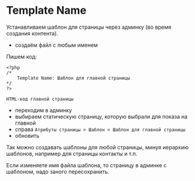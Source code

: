 # Template Name
Устанавливаем шаблон для страницы через админку (во время создания контента).

- создаём файл с любым именем

Пишем код:

    <?php
    /*
        Template Name: Шаблон для главной страницы
    */
    ?>
    
    HTML-код главной страницы

- переходим в админку
- выбираем статическую страницу, которую выбрали для показа на главной
- справа `Атрибуты страницы > Шаблон > Шаблон для главной страницы`
- обновить

Так можно создавать шаблоны для любой страницы, минуя иерархию шаблонов, например для страницы контакты и т.п.

Если изменяете имя файла шаблона, то страницу в админке с шаблоном, надо заного пересохранить.
